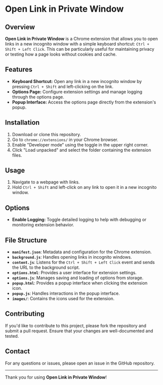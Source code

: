# Open Link in Private Window

## Overview

**Open Link in Private Window** is a Chrome extension that allows you to open links in a new incognito window with a simple keyboard shortcut: `Ctrl + Shift + Left Click`. This can be particularly useful for maintaining privacy or testing how a page looks without cookies and cache.

## Features

- **Keyboard Shortcut:** Open any link in a new incognito window by pressing `Ctrl + Shift` and left-clicking on the link.
- **Options Page:** Configure extension settings and manage logging through the options page.
- **Popup Interface:** Access the options page directly from the extension's popup.

## Installation

1. Download or clone this repository.
2. Go to `chrome://extensions/` in your Chrome browser.
3. Enable "Developer mode" using the toggle in the upper right corner.
4. Click "Load unpacked" and select the folder containing the extension files.

## Usage

1. Navigate to a webpage with links.
2. Hold `Ctrl + Shift` and left-click on any link to open it in a new incognito window.

## Options

- **Enable Logging:** Toggle detailed logging to help with debugging or monitoring extension behavior.

## File Structure

- **`manifest.json`**: Metadata and configuration for the Chrome extension.
- **`background.js`**: Handles opening links in incognito windows.
- **`content.js`**: Listens for the `Ctrl + Shift + Left Click` event and sends the URL to the background script.
- **`options.html`**: Provides a user interface for extension settings.
- **`options.js`**: Manages saving and loading of options from storage.
- **`popup.html`**: Provides a popup interface when clicking the extension icon.
- **`popup.js`**: Handles interactions in the popup interface.
- **`images/`**: Contains the icons used for the extension.

## Contributing

If you'd like to contribute to this project, please fork the repository and submit a pull request. Ensure that your changes are well-documented and tested.

## Contact

For any questions or issues, please open an issue in the GitHub repository.

---

Thank you for using **Open Link in Private Window**!
